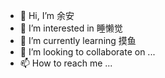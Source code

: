 - 👋 Hi, I’m 余安
- 👀 I’m interested in 睡懒觉
- 🌱 I’m currently learning 摸鱼
- 💞️ I’m looking to collaborate on ...
- 📫 How to reach me ...

<!---
yuayuabc/yuayuabc is a ✨ special ✨ repository because its `README.md` (this file) appears on your GitHub profile.
You can click the Preview link to take a look at your changes.
--->
